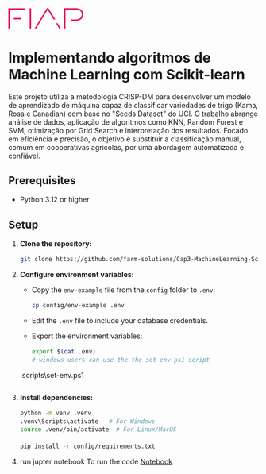
<img src="../assets/logo.png" alt="FIAP - Faculdade de Informática e Admnistração Paulista" border="0" width=30% height=30%>

#  Implementando algoritmos de Machine Learning com Scikit-learn

Este projeto utiliza a metodologia CRISP-DM para desenvolver um modelo de aprendizado de máquina capaz de classificar variedades de trigo (Kama, Rosa e Canadian) com base no "Seeds Dataset" do UCI. O trabalho abrange análise de dados, aplicação de algoritmos como KNN, Random Forest e SVM, otimização por Grid Search e interpretação dos resultados. Focado em eficiência e precisão, o objetivo é substituir a classificação manual, comum em cooperativas agrícolas, por uma abordagem automatizada e confiável.

## Prerequisites

- Python 3.12 or higher

## Setup

1. **Clone the repository:**

   ```bash
   git clone https://github.com/farm-solutions/Cap3-MachineLearning-Scikit-learn

   ```

2. **Configure environment variables:**

   - Copy the `env-example` file from the `config` folder to `.env`:

     ```bash
     cp config/env-example .env
     ```

   - Edit the `.env` file to include your database credentials.
   - Export the environment variables:

     ```bash
     export $(cat .env)
     # windows users can use the the set-env.ps1 script
    \.scripts\set-env.ps1
     ```

3. **Install dependencies:**

   ```bash
   python -m venv .venv
   .venv\Scripts\activate   # For Windows
   source .venv/bin/activate  # For Linux/MacOS

   pip install -r config/requirements.txt
   ```

4. run jupter notebook
To run the code [Notebook](./src/notebook.ipynb)


